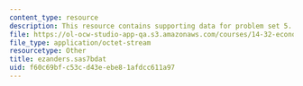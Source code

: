 ```yaml
---
content_type: resource
description: This resource contains supporting data for problem set 5.
file: https://ol-ocw-studio-app-qa.s3.amazonaws.com/courses/14-32-econometrics-spring-2007/f60c69bfc53cd43eebe81afdcc611a97_ezanders.sas7bdat
file_type: application/octet-stream
resourcetype: Other
title: ezanders.sas7bdat
uid: f60c69bf-c53c-d43e-ebe8-1afdcc611a97
---
```

